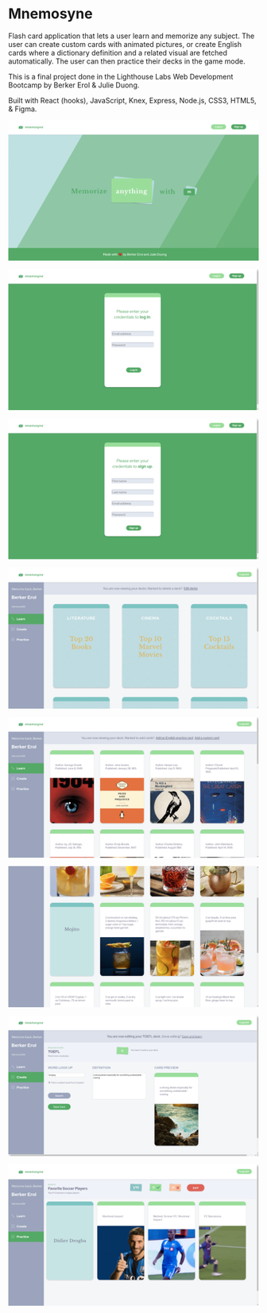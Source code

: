 # Mnemosyne
Flash card application that lets a user learn and memorize any subject. The user can create custom cards with animated pictures, or create English cards where a dictionary definition and a related visual are fetched automatically. The user can then practice their decks in the game mode.

This is a final project done in the Lighthouse Labs Web Development Bootcamp by Berker Erol & Julie Duong.

Built with React (hooks), JavaScript, Knex, Express, Node.js, CSS3, HTML5, & Figma.

!["Landing page"](docs/screenshots/landing.png)

!["Login page"](docs/screenshots/login.png)

!["Signup page"](docs/screenshots/signup.png)

!["Learn page"](docs/screenshots/learn.png)

!["Books deck"](docs/screenshots/books.png)

!["Cocktails deck"](docs/screenshots/cocktails.png)

!["Card creation"](docs/screenshots/word.png)

!["Soccer practice game"](docs/screenshots/soccer-practice.png)